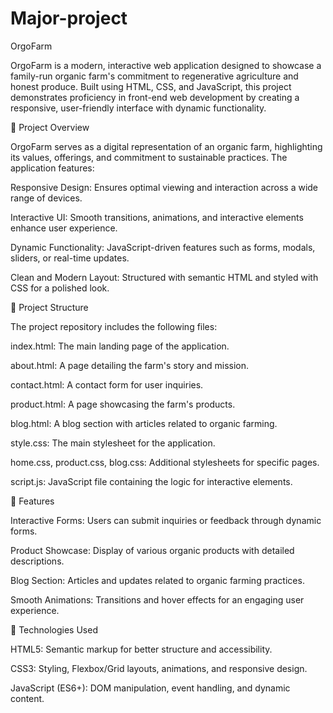 # Major-project
OrgoFarm

OrgoFarm is a modern, interactive web application designed to showcase a family-run organic farm's commitment to regenerative agriculture and honest produce. Built using HTML, CSS, and JavaScript, this project demonstrates proficiency in front-end web development by creating a responsive, user-friendly interface with dynamic functionality.

🌱 Project Overview

OrgoFarm serves as a digital representation of an organic farm, highlighting its values, offerings, and commitment to sustainable practices. The application features:

Responsive Design: Ensures optimal viewing and interaction across a wide range of devices.

Interactive UI: Smooth transitions, animations, and interactive elements enhance user experience.

Dynamic Functionality: JavaScript-driven features such as forms, modals, sliders, or real-time updates.

Clean and Modern Layout: Structured with semantic HTML and styled with CSS for a polished look.

📂 Project Structure

The project repository includes the following files:

index.html: The main landing page of the application.

about.html: A page detailing the farm's story and mission.

contact.html: A contact form for user inquiries.

product.html: A page showcasing the farm's products.

blog.html: A blog section with articles related to organic farming.

style.css: The main stylesheet for the application.

home.css, product.css, blog.css: Additional stylesheets for specific pages.

script.js: JavaScript file containing the logic for interactive elements.

🚀 Features

Interactive Forms: Users can submit inquiries or feedback through dynamic forms.

Product Showcase: Display of various organic products with detailed descriptions.

Blog Section: Articles and updates related to organic farming practices.

Smooth Animations: Transitions and hover effects for an engaging user experience.

🔧 Technologies Used

HTML5: Semantic markup for better structure and accessibility.

CSS3: Styling, Flexbox/Grid layouts, animations, and responsive design.

JavaScript (ES6+): DOM manipulation, event handling, and dynamic content.
